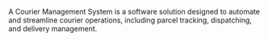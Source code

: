 A Courier Management System is a software solution designed to automate and streamline courier operations, including parcel tracking, dispatching, and delivery management.
